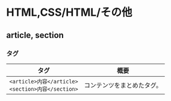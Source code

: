 # HTML,CSS/HTML/その他

## article, section

### タグ

| タグ                                                     | 概要                       |
| -------------------------------------------------------- | -------------------------- |
| `<article>内容</article>`<br />`<section>内容</section>` | コンテンツをまとめたタグ。 |
